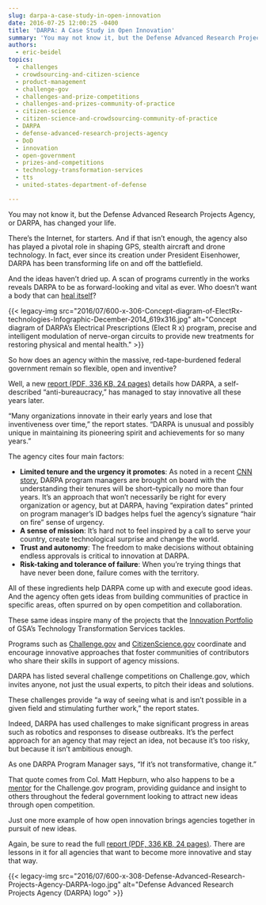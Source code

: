 ```yaml
---
slug: darpa-a-case-study-in-open-innovation
date: 2016-07-25 12:00:25 -0400
title: 'DARPA: A Case Study in Open Innovation'
summary: 'You may not know it, but the Defense Advanced Research Projects Agency, or DARPA, has changed your life. There&#8217;s the Internet, for starters. And if that isn’t enough, the agency also has played a pivotal role in shaping GPS, stealth aircraft and drone technology. In fact, ever since its creation under President Eisenhower, DARPA has'
authors:
  - eric-beidel
topics:
  - challenges
  - crowdsourcing-and-citizen-science
  - product-management
  - challenge-gov
  - challenges-and-prize-competitions
  - challenges-and-prizes-community-of-practice
  - citizen-science
  - citizen-science-and-crowdsourcing-community-of-practice
  - DARPA
  - defense-advanced-research-projects-agency
  - DoD
  - innovation
  - open-government
  - prizes-and-competitions
  - technology-transformation-services
  - tts
  - united-states-department-of-defense

---
```


You may not know it, but the Defense Advanced Research Projects Agency, or DARPA, has changed your life.

There&#8217;s the Internet, for starters. And if that isn’t enough, the agency also has played a pivotal role in shaping GPS, stealth aircraft and drone technology. In fact, ever since its creation under President Eisenhower, DARPA has been transforming life on and off the battlefield.

And the ideas haven’t dried up. A scan of programs currently in the works reveals DARPA to be as forward-looking and vital as ever. Who doesn’t want a body that can [heal itself](http://www.darpa.mil/news-events/2015-10-05)?

{{< legacy-img src="2016/07/600-x-306-Concept-diagram-of-ElectRx-technologies-Infographic-December-2014_619x316.jpg" alt="Concept diagram of DARPA’s Electrical Prescriptions (Elect R x) program, precise and intelligent modulation of nerve-organ circuits to provide new treatments for restoring physical and mental health." >}}

So how does an agency within the massive, red-tape-burdened federal government remain so flexible, open and inventive?

Well, a new [report (PDF, 336 KB, 24 pages)](http://www.darpa.mil/attachments/DARPA_Innovation_2016.pdf) details how DARPA, a self-described “anti-bureaucracy,” has managed to stay innovative all these years later.

&#8220;Many organizations innovate in their early years and lose that inventiveness over time,&#8221; the report states. &#8220;DARPA is unusual and possibly unique in maintaining its pioneering spirit and achievements for so many years.&#8221;

The agency cites four main factors:

  * **Limited tenure and the urgency it promotes**: As noted in a recent [CNN story](http://money.cnn.com/2016/07/13/technology/darpa-innovation/index.html), DARPA program managers are brought on board with the understanding their tenures will be short&#8211;typically no more than four years. It&#8217;s an approach that won&#8217;t necessarily be right for every organization or agency, but at DARPA, having “expiration dates” printed on program manager’s ID badges helps fuel the agency&#8217;s signature &#8220;hair on fire&#8221; sense of urgency.
  * **A sense of mission**: It’s hard not to feel inspired by a call to serve your country, create technological surprise and change the world.
  * **Trust and autonomy**: The freedom to make decisions without obtaining endless approvals is critical to innovation at DARPA.
  * **Risk-taking and tolerance of failure**: When you’re trying things that have never been done, failure comes with the territory.

All of these ingredients help DARPA come up with and execute good ideas. And the agency often gets ideas from building communities of practice in specific areas, often spurred on by open competition and collaboration.

These same ideas inspire many of the projects that the [Innovation Portfolio](https://www.gsa.gov/about-us/organization/federal-acquisition-service/technology-transformation-services/tts-solutions) of GSA&#8217;s Technology Transformation Services tackles.

Programs such as [Challenge.gov](http://challenge.gov) and [CitizenScience.gov](https://www.citizenscience.gov/) coordinate and encourage innovative approaches that foster communities of contributors who share their skills in support of agency missions.

DARPA has listed several challenge competitions on Challenge.gov, which invites anyone, not just the usual experts, to pitch their ideas and solutions.

These challenges provide &#8220;a way of seeing what is and isn’t possible in a given field and stimulating further work,&#8221; the report states.

Indeed, DARPA has used challenges to make significant progress in areas such as robotics and responses to disease outbreaks. It’s the perfect approach for an agency that may reject an idea, not because it’s too risky, but because it isn’t ambitious enough.

As one DARPA Program Manager says, &#8220;If it’s not transformative, change it.&#8221;

That quote comes from Col. Matt Hepburn, who also happens to be a [mentor](https://www.challenge.gov/mentors/) for the Challenge.gov program, providing guidance and insight to others throughout the federal government looking to attract new ideas through open competition.

Just one more example of how open innovation brings agencies together in pursuit of new ideas.

Again, be sure to read the full [report (PDF, 336 KB, 24 pages)](http://www.darpa.mil/attachments/DARPA_Innovation_2016.pdf). There are lessons in it for all agencies that want to become more innovative and stay that way.

{{< legacy-img src="2016/07/600-x-308-Defense-Advanced-Research-Projects-Agency-DARPA-logo.jpg" alt="Defense Advanced Research Projects Agency (DARPA) logo" >}}
